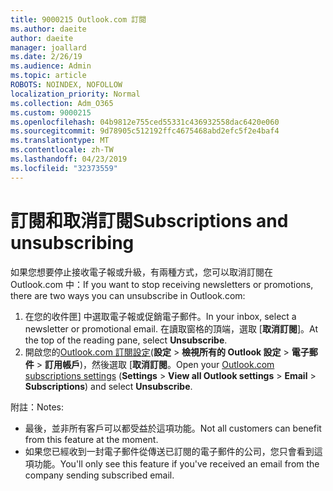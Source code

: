 ```yaml
---
title: 9000215 Outlook.com 訂閱
ms.author: daeite
author: daeite
manager: joallard
ms.date: 2/26/19
ms.audience: Admin
ms.topic: article
ROBOTS: NOINDEX, NOFOLLOW
localization_priority: Normal
ms.collection: Adm_O365
ms.custom: 9000215
ms.openlocfilehash: 04b9812e755ced55331c436932558dac6420e060
ms.sourcegitcommit: 9d78905c512192ffc4675468abd2efc5f2e4baf4
ms.translationtype: MT
ms.contentlocale: zh-TW
ms.lasthandoff: 04/23/2019
ms.locfileid: "32373559"
---
```

# <a name="subscriptions-and-unsubscribing"></a><span data-ttu-id="1ef5f-102">訂閱和取消訂閱</span><span class="sxs-lookup"><span data-stu-id="1ef5f-102">Subscriptions and unsubscribing</span></span>

<span data-ttu-id="1ef5f-103">如果您想要停止接收電子報或升級，有兩種方式，您可以取消訂閱在 Outlook.com 中：</span><span class="sxs-lookup"><span data-stu-id="1ef5f-103">If you want to stop receiving newsletters or promotions, there are two ways you can unsubscribe in Outlook.com:</span></span>

1. <span data-ttu-id="1ef5f-104">在您的收件匣] 中選取電子報或促銷電子郵件。</span><span class="sxs-lookup"><span data-stu-id="1ef5f-104">In your inbox, select a newsletter or promotional email.</span></span> <span data-ttu-id="1ef5f-105">在讀取窗格的頂端，選取 [**取消訂閱**]。</span><span class="sxs-lookup"><span data-stu-id="1ef5f-105">At the top of the reading pane, select **Unsubscribe**.</span></span>
2. <span data-ttu-id="1ef5f-106">開啟您的[Outlook.com 訂閱設定](https://outlook.live.com/mail/options/mail/brandsSubscriptions)(**設定** > **檢視所有的 Outlook 設定** > **電子郵件** > **訂用帳戶**)，然後選取 [**取消訂閱**。</span><span class="sxs-lookup"><span data-stu-id="1ef5f-106">Open your [Outlook.com subscriptions settings](https://outlook.live.com/mail/options/mail/brandsSubscriptions) (**Settings** > **View all Outlook settings** > **Email** > **Subscriptions**) and select **Unsubscribe**.</span></span>

<span data-ttu-id="1ef5f-107">附註：</span><span class="sxs-lookup"><span data-stu-id="1ef5f-107">Notes:</span></span>

- <span data-ttu-id="1ef5f-108">最後，並非所有客戶可以都受益於這項功能。</span><span class="sxs-lookup"><span data-stu-id="1ef5f-108">Not all customers can benefit from this feature at the moment.</span></span>
- <span data-ttu-id="1ef5f-109">如果您已經收到一封電子郵件從傳送已訂閱的電子郵件的公司，您只會看到這項功能。</span><span class="sxs-lookup"><span data-stu-id="1ef5f-109">You'll only see this feature if you've received an email from the company sending subscribed email.</span></span>